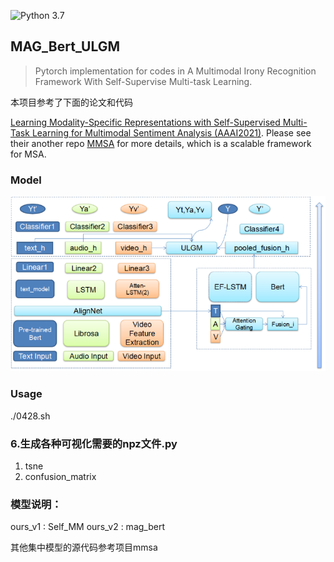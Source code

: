 ![Python 3.7](https://img.shields.io/badge/python-3.6-green.svg)

## MAG_Bert_ULGM
> Pytorch implementation for codes in A Multimodal Irony Recognition Framework With Self-Supervise Multi-task Learning.

本项目参考了下面的论文和代码

[Learning Modality-Specific Representations with Self-Supervised Multi-Task Learning for Multimodal Sentiment Analysis (AAAI2021)](https://arxiv.org/abs/2102.04830). Please see their another repo [MMSA](https://github.com/thuiar/MMSA) for more details, which is a scalable framework for MSA.

### Model

![model](assets/MainModel.png)

### Usage

 ./0428.sh

### 6.生成各种可视化需要的npz文件.py  
 1. tsne
 2. confusion_matrix

### 模型说明：
ours_v1 : Self_MM
ours_v2 : mag_bert

其他集中模型的源代码参考项目mmsa
